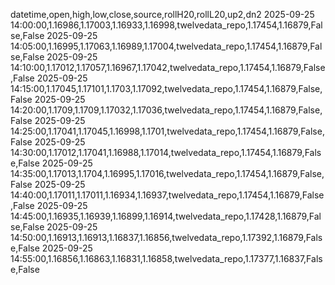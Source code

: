 datetime,open,high,low,close,source,rollH20,rollL20,up2,dn2
2025-09-25 14:00:00,1.16986,1.17003,1.16933,1.16998,twelvedata_repo,1.17454,1.16879,False,False
2025-09-25 14:05:00,1.16995,1.17063,1.16989,1.17004,twelvedata_repo,1.17454,1.16879,False,False
2025-09-25 14:10:00,1.17012,1.17057,1.16967,1.17042,twelvedata_repo,1.17454,1.16879,False,False
2025-09-25 14:15:00,1.17045,1.17101,1.1703,1.17092,twelvedata_repo,1.17454,1.16879,False,False
2025-09-25 14:20:00,1.1709,1.1709,1.17032,1.17036,twelvedata_repo,1.17454,1.16879,False,False
2025-09-25 14:25:00,1.17041,1.17045,1.16998,1.1701,twelvedata_repo,1.17454,1.16879,False,False
2025-09-25 14:30:00,1.17012,1.17041,1.16988,1.17014,twelvedata_repo,1.17454,1.16879,False,False
2025-09-25 14:35:00,1.17013,1.1704,1.16995,1.17016,twelvedata_repo,1.17454,1.16879,False,False
2025-09-25 14:40:00,1.17011,1.17011,1.16934,1.16937,twelvedata_repo,1.17454,1.16879,False,False
2025-09-25 14:45:00,1.16935,1.16939,1.16899,1.16914,twelvedata_repo,1.17428,1.16879,False,False
2025-09-25 14:50:00,1.16913,1.16913,1.16837,1.16856,twelvedata_repo,1.17392,1.16879,False,False
2025-09-25 14:55:00,1.16856,1.16863,1.16831,1.16858,twelvedata_repo,1.17377,1.16837,False,False

